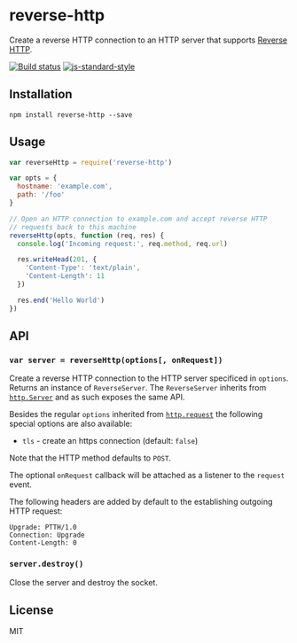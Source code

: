 # reverse-http

Create a reverse HTTP connection to an HTTP server that supports
[Reverse HTTP](https://tools.ietf.org/html/draft-lentczner-rhttp-00).

[![Build status](https://travis-ci.org/watson/reverse-http.svg?branch=master)](https://travis-ci.org/watson/reverse-http)
[![js-standard-style](https://img.shields.io/badge/code%20style-standard-brightgreen.svg?style=flat)](https://github.com/feross/standard)

## Installation

```
npm install reverse-http --save
```

## Usage

```js
var reverseHttp = require('reverse-http')

var opts = {
  hostname: 'example.com',
  path: '/foo'
}

// Open an HTTP connection to example.com and accept reverse HTTP
// requests back to this machine
reverseHttp(opts, function (req, res) {
  console.log('Incoming request:', req.method, req.url)

  res.writeHead(201, {
    'Content-Type': 'text/plain',
    'Content-Length': 11
  })

  res.end('Hello World')
})
```

## API

### `var server = reverseHttp(options[, onRequest])`

Create a reverse HTTP connection to the HTTP server specificed in
`options`. Returns an instance of `ReverseServer`. The `ReverseServer`
inherits from
[`http.Server`](https://nodejs.org/api/http.html#http_class_http_server)
and as such exposes the same API.

Besides the regular `options` inherited from
[`http.request`](https://nodejs.org/api/http.html#http_http_request_options_callback)
the following special options are also available:

- `tls` - create an https connection (default: `false`)

Note that the HTTP method defaults to `POST`.

The optional `onRequest` callback will be attached as a listener to the
`request` event.

The following headers are added by default to the establishing outgoing
HTTP request:

```http
Upgrade: PTTH/1.0
Connection: Upgrade
Content-Length: 0
```

### `server.destroy()`

Close the server and destroy the socket.

## License

MIT
